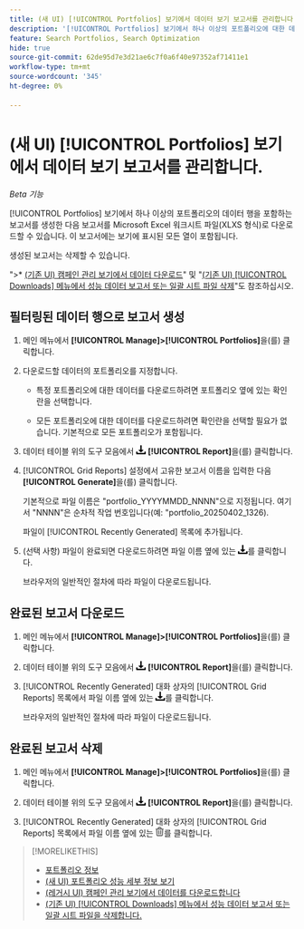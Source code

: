 ```yaml
---
title: (새 UI) [!UICONTROL Portfolios] 보기에서 데이터 보기 보고서를 관리합니다.
description: '[!UICONTROL Portfolios] 보기에서 하나 이상의 포트폴리오에 대한 데이터 행이 포함된 보고서를 생성, 다운로드 및 삭제하는 방법을 알아봅니다.'
feature: Search Portfolios, Search Optimization
hide: true
source-git-commit: 62de95d7e3d21ae6c7f0a6f40e97352af71411e1
workflow-type: tm+mt
source-wordcount: '345'
ht-degree: 0%

---
```


# (새 UI) [!UICONTROL Portfolios] 보기에서 데이터 보기 보고서를 관리합니다.

*Beta 기능*

[!UICONTROL Portfolios] 보기에서 하나 이상의 포트폴리오의 데이터 행을 포함하는 보고서를 생성한 다음 보고서를 Microsoft Excel 워크시트 파일(XLXS 형식)로 다운로드할 수 있습니다. 이 보고서에는 보기에 표시된 모든 열이 포함됩니다.

생성된 보고서는 삭제할 수 있습니다.

&quot;>* [(기존 UI) 캠페인 관리 보기에서 데이터 다운로드](/help/search-social-commerce/common-tasks/navigation-editing-selection/download.md)&quot; 및 &quot;[(기존 UI) [!UICONTROL Downloads] 메뉴에서 성능 데이터 보고서 또는 일괄 시트 파일 삭제](/help/search-social-commerce/common-tasks/navigation-editing-selection/download-delete-data.md)&quot;도 참조하십시오.

## 필터링된 데이터 행으로 보고서 생성

1. 메인 메뉴에서 **[!UICONTROL Manage]>[!UICONTROL Portfolios]**&#x200B;을(를) 클릭합니다.

1. 다운로드할 데이터의 포트폴리오를 지정합니다.

   * 특정 포트폴리오에 대한 데이터를 다운로드하려면 포트폴리오 옆에 있는 확인란을 선택합니다.

   * 모든 포트폴리오에 대한 데이터를 다운로드하려면 확인란을 선택할 필요가 없습니다. 기본적으로 모든 포트폴리오가 포함됩니다.

1. 데이터 테이블 위의 도구 모음에서 ![다운로드](/help/search-social-commerce/assets/download.png "다운로드") **[!UICONTROL Report]**&#x200B;을(를) 클릭합니다.

1. [!UICONTROL Grid Reports] 설정에서 고유한 보고서 이름을 입력한 다음 **[!UICONTROL Generate]**&#x200B;을(를) 클릭합니다.

   기본적으로 파일 이름은 &quot;portfolio_YYYYMMDD_NNNN&quot;으로 지정됩니다. 여기서 &quot;NNNN&quot;은 순차적 작업 번호입니다(예: &quot;portfolio_20250402_1326).

   파일이 [!UICONTROL Recently Generated] 목록에 추가됩니다.

1. (선택 사항) 파일이 완료되면 다운로드하려면 파일 이름 옆에 있는 ![다운로드](/help/search-social-commerce/assets/download.png "다운로드")를 클릭합니다.

   브라우저의 일반적인 절차에 따라 파일이 다운로드됩니다.

## 완료된 보고서 다운로드

1. 메인 메뉴에서 **[!UICONTROL Manage]>[!UICONTROL Portfolios]**&#x200B;을(를) 클릭합니다.

1. 데이터 테이블 위의 도구 모음에서 ![다운로드](/help/search-social-commerce/assets/download.png "다운로드") **[!UICONTROL Report]**&#x200B;을(를) 클릭합니다.

1. [!UICONTROL Recently Generated] 대화 상자의 [!UICONTROL Grid Reports] 목록에서 파일 이름 옆에 있는 ![다운로드](/help/search-social-commerce/assets/download.png "다운로드")를 클릭합니다.

   브라우저의 일반적인 절차에 따라 파일이 다운로드됩니다.

## 완료된 보고서 삭제

1. 메인 메뉴에서 **[!UICONTROL Manage]>[!UICONTROL Portfolios]**&#x200B;을(를) 클릭합니다.

1. 데이터 테이블 위의 도구 모음에서 ![다운로드](/help/search-social-commerce/assets/download.png "다운로드") **[!UICONTROL Report]**&#x200B;을(를) 클릭합니다.

1. [!UICONTROL Recently Generated] 대화 상자의 [!UICONTROL Grid Reports] 목록에서 파일 이름 옆에 있는 ![삭제](/help/search-social-commerce/assets/delete-new.png "삭제")를 클릭합니다.

>[!MORELIKETHIS]
>
>* [포트폴리오 정보](portfolio-about.md)
>* [(새 UI) 포트폴리오 성능 세부 정보 보기](portfolio-details.md)
>* [(레거시 UI) 캠페인 관리 보기에서 데이터를 다운로드합니다](/help/search-social-commerce/common-tasks/navigation-editing-selection/download.md)
>* [(기존 UI) [!UICONTROL Downloads] 메뉴에서 성능 데이터 보고서 또는 일괄 시트 파일을 삭제합니다.](/help/search-social-commerce/common-tasks/navigation-editing-selection/download-delete-data.md)
